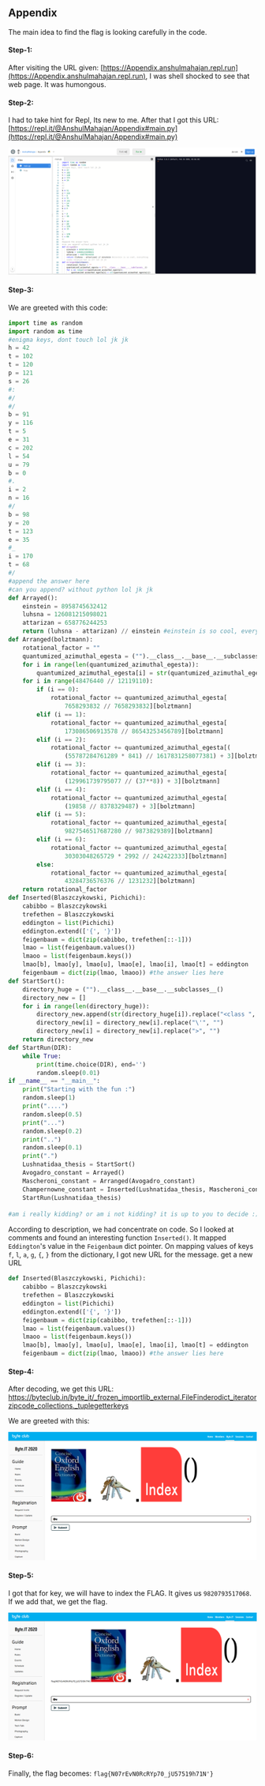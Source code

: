 ## Appendix
The main idea to find the flag is looking carefully in the code.

#### Step-1:
After visiting the URL given: [https://Appendix.anshulmahajan.repl.run](https://Appendix.anshulmahajan.repl.run), I was shell shocked to see that web page. It was humongous.

#### Step-2:
I had to take hint for Repl, Its new to me. After that I got this URL:
[https://repl.it/@AnshulMahajan/Appendix#main.py](https://repl.it/@AnshulMahajan/Appendix#main.py)

<img src="Web1.png">

#### Step-3:
We are greeted with this code:

```py
import time as random
import random as time
#enigma keys, dont touch lol jk jk
h = 42
t = 102
t = 120
p = 121
s = 26
#:
#/
#/
b = 91
y = 116
t = 5
e = 31
c = 202
l = 54
u = 79
b = 0
#.
i = 2
n = 16
#/
b = 98
y = 20
t = 123
e = 35
#_
i = 170
t = 68
#/
#append the answer here
#can you append? without python lol jk jk
def Arrayed():
    einstein = 8958745632412
    luhsna = 126081215098021
    attarizan = 658776244253
    return (luhsna - attarizan) // einstein #einstein is so cool, everything seems relative but is it? lol jk jk
def Arranged(bolztmann):
    rotational_factor = ""
    quantumized_azimuthal_egesta = ("").__class__.__base__.__subclasses__()
    for i in range(len(quantumized_azimuthal_egesta)):
        quantumized_azimuthal_egesta[i] = str(quantumized_azimuthal_egesta[i])
    for i in range(48476440 // 12119110):
        if (i == 0):
            rotational_factor += quantumized_azimuthal_egesta[
                7658293832 // 7658293832][bolztmann]
        elif (i == 1):
            rotational_factor += quantumized_azimuthal_egesta[
                173086506913578 // 86543253456789][bolztmann]
        elif (i == 2):
            rotational_factor += quantumized_azimuthal_egesta[(
                (55787284761289 * 841) // 1617831258077381) + 3][bolztmann]
        elif (i == 3):
            rotational_factor += quantumized_azimuthal_egesta[
                (129961739795077 // (37**8)) + 3][bolztmann]
        elif (i == 4):
            rotational_factor += quantumized_azimuthal_egesta[
                (19858 // 8378329487) + 3][bolztmann]
        elif (i == 5):
            rotational_factor += quantumized_azimuthal_egesta[
                9827546517687280 // 9873829389][bolztmann]
        elif (i == 6):
            rotational_factor += quantumized_azimuthal_egesta[
                30303048265729 * 2992 // 242422333][bolztmann]
        else:
            rotational_factor += quantumized_azimuthal_egesta[
                43284736576376 // 1231232][bolztmann]
    return rotational_factor
def Inserted(Blaszczykowski, Pichichi):
    cabibbo = Blaszczykowski
    trefethen = Blaszczykowski
    eddington = list(Pichichi)
    eddington.extend(['{', '}'])
    feigenbaum = dict(zip(cabibbo, trefethen[::-1]))
    lmao = list(feigenbaum.values())
    lmaoo = list(feigenbaum.keys())
    lmao[b], lmao[y], lmao[u], lmao[e], lmao[i], lmao[t] = eddington
    feigenbaum = dict(zip(lmao, lmaoo)) #the answer lies here
def StartSort():
    directory_huge = ("").__class__.__base__.__subclasses__()
    directory_new = []
    for i in range(len(directory_huge)):
        directory_new.append(str(directory_huge[i]).replace("<class ", ""))
        directory_new[i] = directory_new[i].replace("\'", "")
        directory_new[i] = directory_new[i].replace(">", "")
    return directory_new
def StartRun(DIR):
    while True:
        print(time.choice(DIR), end='')
        random.sleep(0.01)
if __name__ == "__main__":
	print("Starting with the fun :")
	random.sleep(1)
	print("....")
	random.sleep(0.5)
	print("...")
	random.sleep(0.2)
	print("..")
	random.sleep(0.1)
	print(".")
	Lushnatidaa_thesis = StartSort()
	Avogadro_constant = Arrayed()
	Mascheroni_constant = Arranged(Avogadro_constant)
	Champernowne_constant = Inserted(Lushnatidaa_thesis, Mascheroni_constant)
	StartRun(Lushnatidaa_thesis)

#am i really kidding? or am i not kidding? it is up to you to decide :)
```

According to description, we had concentrate on code. So I looked at comments and found an interesting function `Inserted()`. 
It mapped `Eddington`'s value in the `Feigenbaum` dict pointer. On mapping values of keys `f`, `l`, `a`, `g`, `{`, `}` from the dictionary, I got new URL for the message. get a new URL

```py
def Inserted(Blaszczykowski, Pichichi):
    cabibbo = Blaszczykowski
    trefethen = Blaszczykowski
    eddington = list(Pichichi)
    eddington.extend(['{', '}'])
    feigenbaum = dict(zip(cabibbo, trefethen[::-1]))
    lmao = list(feigenbaum.values())
    lmaoo = list(feigenbaum.keys())
    lmao[b], lmao[y], lmao[u], lmao[e], lmao[i], lmao[t] = eddington
    feigenbaum = dict(zip(lmao, lmaoo)) #the answer lies here
```

#### Step-4:
After decoding, we get this URL: 
https://byteclub.in/byte_it/_frozen_importlib_external.FileFinderodict_iteratorzipcode_collections._tuplegetterkeys

We are greeted with this:

<img src="Web2.png">

#### Step-5:
I got that for key, we will have to index the FLAG. It gives us `9820793517068`. If we add that, we get the flag.

<img src="Flag.png">


#### Step-6:
Finally, the flag becomes:
`flag{N07rEvN0RcRYp70_jU57519h71N'}`